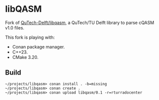 # libQASM

Fork of [QuTech-Delft/libqasm](https://github.com/QuTech-Delft/libqasm), a QuTech/TU Delft library to parse cQASM v1.0 files.

This fork is playing with:
- Conan package manager.
- C++23.
- CMake 3.20.

## Build

```
~/projects/libqasm> conan install . -b=missing
~/projects/libqasm> conan create .
~/projects/libqasm> conan upload libqasm/0.1 -r=rturradocenter
```
